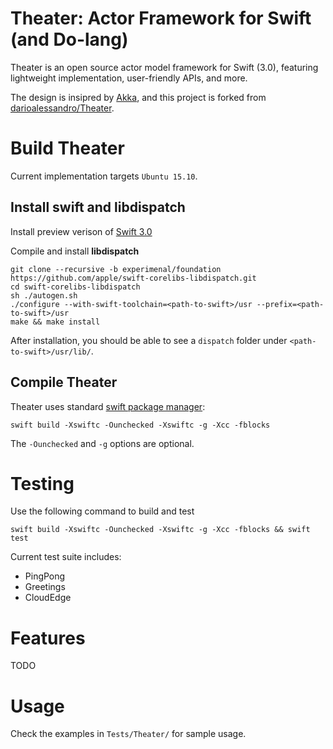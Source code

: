 # Theater: Actor Framework for Swift (and Do-lang) #

Theater is an open source actor model framework for Swift (3.0), featuring lightweight implementation, user-friendly APIs, and more. 

The design is insipred by [Akka]("http://akka.io"), and this project is forked from [darioalessandro/Theater]("https://github.com/darioalessandro/Theater").

# Build Theater #

Current implementation targets `Ubuntu 15.10`.

## Install **swift** and **libdispatch**

Install preview verison of [Swift 3.0]("https://swift.org/download/#previews")

Compile and install **libdispatch**

	git clone --recursive -b experimenal/foundation https://github.com/apple/swift-corelibs-libdispatch.git
	cd swift-corelibs-libdispatch
	sh ./autogen.sh
	./configure --with-swift-toolchain=<path-to-swift>/usr --prefix=<path-to-swift>/usr
	make && make install

After installation, you should be able to see a `dispatch` folder under `<path-to-swift>/usr/lib/`. 

## Compile Theater

Theater uses standard [swift package manager]("https://github.com/apple/swift-package-manager"):

	swift build -Xswiftc -Ounchecked -Xswiftc -g -Xcc -fblocks

The `-Ounchecked` and `-g` options are optional.

# Testing #

Use the following command to build and test

	swift build -Xswiftc -Ounchecked -Xswiftc -g -Xcc -fblocks && swift test

Current test suite includes:

* PingPong
* Greetings
* CloudEdge

# Features #

TODO

# Usage #

Check the examples in `Tests/Theater/` for sample usage.
